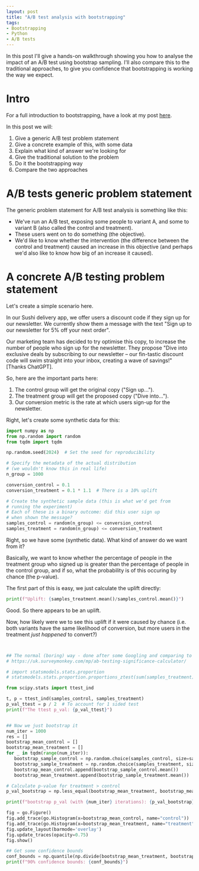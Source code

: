 ```yaml
---
layout: post
title: "A/B test analysis with bootstrapping"
tags:
- Bootstrapping
- Python
- A/B tests
---
```


In this post I'll give a hands-on walkthrough showing you how to analyse the impact of an A/B test using bootstrap sampling. I'll also compare this to the traditional approaches, to give you confidence that bootstrapping is working the way we expect.

# Intro

For a full introduction to bootstrapping, have a look at my post [here](here).

In this post we will:
1. Give a generic A/B test problem statement
1. Give a concrete example of this, with some data
1. Explain what kind of answer we're looking for
1. Give the traditional solution to the problem
1. Do it the bootstrapping way
1. Compare the two approaches

# A/B tests generic problem statement

The generic problem statement for A/B test analysis is something like this:
- We've run an A/B test, exposing some people to variant A, and some to variant B (also called the control and treatment).
- These users went on to do something (the objective).
- We'd like to know whether the intervention (the difference between the control and treatment) caused an increase in this objective (and perhaps we'd also like to know how big of an increase it caused).

# A concrete A/B testing problem statement

Let's create a simple scenario here.

In our Sushi delivery app, we offer users a discount code if they sign up for our newsletter. We currently show them a message with the text "Sign up to our newsletter for 5% off your next order".

Our marketing team has decided to try optimise this copy, to increase the number of people who sign up for the newsletter. They propose "Dive into exclusive deals by subscribing to our newsletter – our fin-tastic discount code will swim straight into your inbox, creating a wave of savings!" [Thanks ChatGPT].

So, here are the important parts here:
1. The control group will get the original copy ("Sign up...").
1. The treatment group will get the proposed copy ("Dive into...").
1. Our conversion metric is the rate at which users sign-up for the newsletter.

Right, let's create some synthetic data for this:

```python
import numpy as np
from np.random import random
from tqdm import tqdm

np.random.seed(2024)  # Set the seed for reproducibility

# Specify the metadata of the actual distribution 
# (we wouldn't know this in real life)
n_group = 1000

conversion_control = 0.1
conversion_treatment = 0.1 * 1.1  # There is a 10% uplift

# Create the synthetic sample data (this is what we'd get from
# running the experiment)
# Each of these is a binary outcome: did this user sign up
# when shown the message?
samples_control = random(n_group) <= conversion_control
samples_treatment = random(n_group) <= conversion_treatment
```

Right, so we have some (synthetic data). What kind of answer do we want from it?

Basically, we want to know whether the percentage of people in the treatment group who signed up is greater than the percentage of people in the control group, and if so, what the probability is of this occuring by chance (the p-value).

The first part of this is easy, we just calculate the uplift directly:
```python
print(f"Uplift: {samples_treatment.mean()/samples_control.mean()}")
```

Good. So there appears to be an uplift.

Now, how likely were we to see this uplift if it were caused by chance (i.e. both variants have the same likelihood of conversion, but more users in the treatment *just happened* to convert?)


```python


## The normal (boring) way - done after some Googling and comparing to this site:
# https://uk.surveymonkey.com/mp/ab-testing-significance-calculator/

# import statsmodels.stats.proportion
# statsmodels.stats.proportion.proportions_ztest(sum(samples_treatment)-sum(samples_control), n_group, alternative="larger")

from scipy.stats import ttest_ind

t, p = ttest_ind(samples_control, samples_treatment)
p_val_ttest = p / 2  # To account for 1 sided test
print(f"The ttest p_val: {p_val_ttest}")


## Now we just bootstrap it
num_iter = 1000
res = []
bootstrap_mean_control = []
bootstrap_mean_treatment = []
for _ in tqdm(range(num_iter)):
   bootstrap_sample_control = np.random.choice(samples_control, size=samples_control.size, replace=True)
   bootstrap_sample_treatment = np.random.choice(samples_treatment, size=samples_treatment.size, replace=True)
   bootstrap_mean_control.append(bootstrap_sample_control.mean())
   bootstrap_mean_treatment.append(bootstrap_sample_treatment.mean())

# Calculate p-value for treatment > control
p_val_bootstrap = np.less_equal(bootstrap_mean_treatment, bootstrap_mean_control).mean()

print(f"bootstrap p_val (with {num_iter} iterations): {p_val_bootstrap}")

fig = go.Figure()
fig.add_trace(go.Histogram(x=bootstrap_mean_control, name="control"))
fig.add_trace(go.Histogram(x=bootstrap_mean_treatment, name="treatment"))
fig.update_layout(barmode='overlay')
fig.update_traces(opacity=0.75)
fig.show()

## Get some confidence bounds
conf_bounds = np.quantile(np.divide(bootstrap_mean_treatment, bootstrap_mean_control), [0.05, 0.95])
print(f"90% confidence bounds: {conf_bounds}")

```






